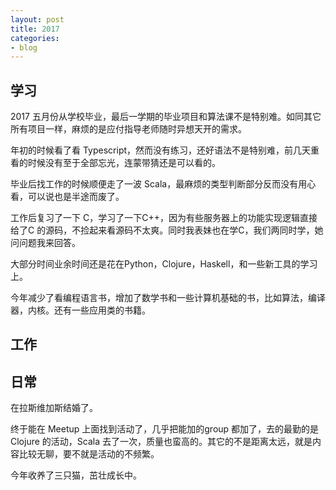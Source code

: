 ```yaml
---
layout: post
title: 2017
categories:
- blog
---
```


## 学习
2017 五月份从学校毕业，最后一学期的毕业项目和算法课不是特别难。如同其它所有项目一样，麻烦的是应付指导老师随时异想天开的需求。

年初的时候看了看 Typescript，然而没有练习，还好语法不是特别难，前几天重看的时候没有至于全部忘光，连蒙带猜还是可以看的。

毕业后找工作的时候顺便走了一波 Scala，最麻烦的类型判断部分反而没有用心看，可以说也是半途而废了。

工作后复习了一下 C，学习了一下C++，因为有些服务器上的功能实现逻辑直接给了C 的源码，不捡起来看源码不太爽。同时我表妹也在学C，我们两同时学，她问问题我来回答。

大部分时间业余时间还是花在Python，Clojure，Haskell，和一些新工具的学习上。

今年减少了看编程语言书，增加了数学书和一些计算机基础的书，比如算法，编译器，内核。还有一些应用类的书籍。

## 工作



## 日常

在拉斯维加斯结婚了。

终于能在 Meetup 上面找到活动了，几乎把能加的group 都加了，去的最勤的是Clojure 的活动，Scala 去了一次，质量也蛮高的。其它的不是距离太远，就是内容比较无聊，要不就是活动的不频繁。

今年收养了三只猫，茁壮成长中。



